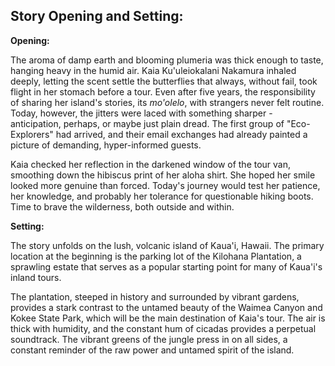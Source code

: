 ## Story Opening and Setting:

**Opening:**

The aroma of damp earth and blooming plumeria was thick enough to taste, hanging heavy in the humid air. Kaia Ku'uleiokalani Nakamura inhaled deeply, letting the scent settle the butterflies that always, without fail, took flight in her stomach before a tour. Even after five years, the responsibility of sharing her island's stories, its *mo'olelo*, with strangers never felt routine. Today, however, the jitters were laced with something sharper - anticipation, perhaps, or maybe just plain dread. The first group of "Eco-Explorers" had arrived, and their email exchanges had already painted a picture of demanding, hyper-informed guests.

Kaia checked her reflection in the darkened window of the tour van, smoothing down the hibiscus print of her aloha shirt. She hoped her smile looked more genuine than forced. Today's journey would test her patience, her knowledge, and probably her tolerance for questionable hiking boots. Time to brave the wilderness, both outside and within.

**Setting:**

The story unfolds on the lush, volcanic island of Kaua'i, Hawaii. The primary location at the beginning is the parking lot of the Kilohana Plantation, a sprawling estate that serves as a popular starting point for many of Kaua'i's inland tours.

The plantation, steeped in history and surrounded by vibrant gardens, provides a stark contrast to the untamed beauty of the Waimea Canyon and Kokee State Park, which will be the main destination of Kaia's tour. The air is thick with humidity, and the constant hum of cicadas provides a perpetual soundtrack. The vibrant greens of the jungle press in on all sides, a constant reminder of the raw power and untamed spirit of the island.
